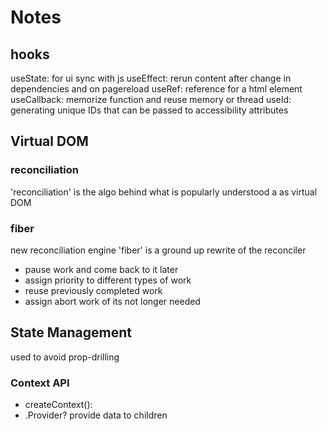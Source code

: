 # Notes

## hooks

useState: for ui sync with js
useEffect: rerun content after change in dependencies and on pagereload
useRef: reference for a html element
useCallback: memorize function and reuse memory or thread
useId: generating unique IDs that can be passed to accessibility attributes

## Virtual DOM

### reconciliation
'reconciliation' is the algo behind what is popularly understood a as virtual DOM

### fiber
new reconciliation engine
'fiber' is a ground up rewrite of the reconciler
- pause work and come back to it later
- assign priority to different types of work
- reuse previously completed work
- assign abort work of its not longer needed

## State Management

 used to avoid prop-drilling

### Context API
  - createContext():
  - .Provider? provide data to children